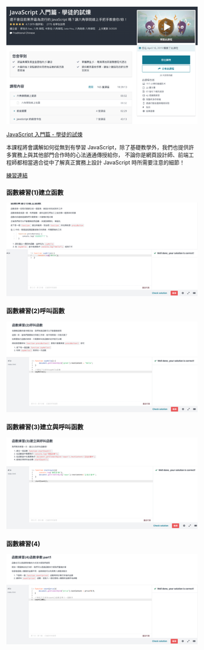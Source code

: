 ![](01.png)

[JavaScript 入門篇 - 學徒的試煉](https://www.udemy.com/course/javascript-learning/)

本課程將會講解如何從無到有學習 JavaScript，除了基礎教學外，我們也提供許多實務上與其他部門合作時的心法通通傳授給你， 不論你是網頁設計師、前端工程師都相當適合從中了解真正實務上設計 JavaScript 時所需要注意的細節！ 

[練習連結](https://zhezheannie.github.io/javascript_practice/index.html)




### 函數練習(1)建立函數
![](02.png)

### 函數練習(2)呼叫函數
![](03.png)

### 函數練習(3)建立與呼叫函數
![](04.png)

### 函數練習(4)
![](05.png)
